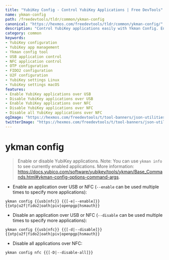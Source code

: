 ```yaml
---
title: "YubiKey Config - Control YubiKey Applications | Free DevTools"
name: ykman-config
path: /freedevtools/tldr/common/ykman-config
canonical: "https://hexmos.com/freedevtools/tldr/common/ykman-config/"
description: "Control YubiKey applications easily with Ykman Config. Enable/disable OTP, U2F, FIDO2 and more. Manage USB and NFC settings efficiently. Free online tool, no registration required."
category: common
keywords:
- YubiKey configuration
- YubiKey app management
- Ykman config tool
- USB application control
- NFC application control
- OTP configuration
- FIDO2 configuration
- U2F configuration
- YubiKey settings Linux
- YubiKey settings macOS
features:
- Enable YubiKey applications over USB
- Disable YubiKey applications over USB
- Enable YubiKey applications over NFC
- Disable YubiKey applications over NFC
- Disable all YubiKey applications over NFC
ogImage: "https://hexmos.com/freedevtools/t/tool-banners/json-utilities-banner.png"
twitterImage: "https://hexmos.com/freedevtools/t/tool-banners/json-utilities-banner.png"
---
```


# ykman config

> Enable or disable YubiKey applications.
> Note: You can use `ykman info` to see currently enabled applications.
> More information: <https://docs.yubico.com/software/yubikey/tools/ykman/Base_Commands.html#ykman-config-options-command-args>.

- Enable an application over USB or NFC (`--enable` can be used multiple times to specify more applications):

`ykman config {{usb|nfc}} {{[-e|--enable]}} {{otp|u2f|fido2|oath|piv|openpgp|hsmauth}}`

- Disable an application over USB or NFC (`--disable` can be used multiple times to specify more applications):

`ykman config {{usb|nfc}} {{[-d|--disable]}} {{otp|u2f|fido2|oath|piv|openpgp|hsmauth}}`

- Disable all applications over NFC:

`ykman config nfc {{[-D|--disable-all]}}`
